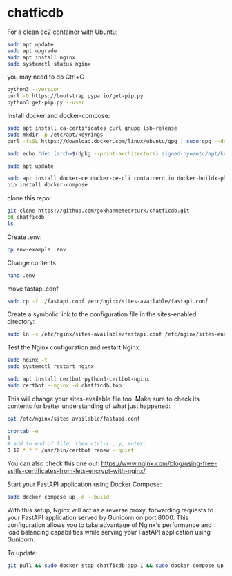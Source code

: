 # chatficdb

For a clean ec2 container with Ubuntu:
```bash
sudo apt update
sudo apt upgrade
sudo apt install nginx
sudo systemctl status nginx
```
you may need to do Ctrl+C
```bash
python3 --version
curl -O https://bootstrap.pypa.io/get-pip.py
python3 get-pip.py --user
```
Install docker and docker-compose:
```bash
sudo apt install ca-certificates curl gnupg lsb-release
sudo mkdir -p /etc/apt/keyrings
curl -fsSL https://download.docker.com/linux/ubuntu/gpg | sudo gpg --dearmor -o /etc/apt/keyrings/docker.gpg

sudo echo "deb [arch=$(dpkg --print-architecture) signed-by=/etc/apt/keyrings/docker.gpg] https://download.docker.com/linux/ubuntu $(lsb_release -cs) stable" | sudo tee /etc/apt/sources.list.d/docker.list > /dev/null

sudo apt update

sudo apt install docker-ce docker-ce-cli containerd.io docker-buildx-plugin docker-compose-plugin
pip install docker-compose
```

clone this repo:
```bash
git clone https://github.com/gokhanmeteerturk/chatficdb.git
cd chatficdb
ls
```
Create .env:
```bash
cp env-example .env
```
Change contents.
```bash
nano .env
```
move fastapi.conf

```bash
sudo cp -f ./fastapi.conf /etc/nginx/sites-available/fastapi.conf
```


Create a symbolic link to the configuration file in the sites-enabled directory:
```bash
sudo ln -s /etc/nginx/sites-available/fastapi.conf /etc/nginx/sites-enabled/
```
Test the Nginx configuration and restart Nginx:
```bash
sudo nginx -t
sudo systemctl restart nginx
```


```bash
sudo apt install certbot python3-certbot-nginx
sudo certbot --nginx -d chatficdb.top
```

This will change your sites-available file too. Make sure to check its contents for better understanding of what just happened:

```bash
cat /etc/nginx/sites-available/fastapi.conf
```
```bash
crontab -e
1
# add to end of file, then ctrl-x , y, enter:
0 12 * * * /usr/bin/certbot renew --quiet
```

You can also check this one out:
https://www.nginx.com/blog/using-free-ssltls-certificates-from-lets-encrypt-with-nginx/

Start your FastAPI application using Docker Compose:
```bash
sudo docker compose up -d --build
```
With this setup, Nginx will act as a reverse proxy, forwarding requests to your FastAPI application served by Gunicorn on port 8000. This configuration allows you to take advantage of Nginx's performance and load balancing capabilities while serving your FastAPI application using Gunicorn.

To update:
```bash
git pull && sudo docker stop chatficdb-app-1 && sudo docker compose up -d --build
```
